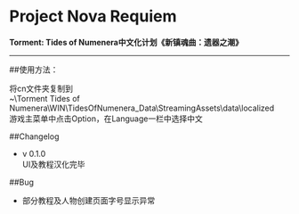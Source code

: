 # Project Nova Requiem
**Torment: Tides of Numenera中文化计划《新镇魂曲：遗器之潮》**
***

##使用方法：

将cn文件夹复制到  
~\Torment Tides of Numenera\WIN\TidesOfNumenera_Data\StreamingAssets\data\localized  
游戏主菜单中点击Option，在Language一栏中选择中文 

##Changelog
* v 0.1.0  
UI及教程汉化完毕


##Bug
* 部分教程及人物创建页面字号显示异常
